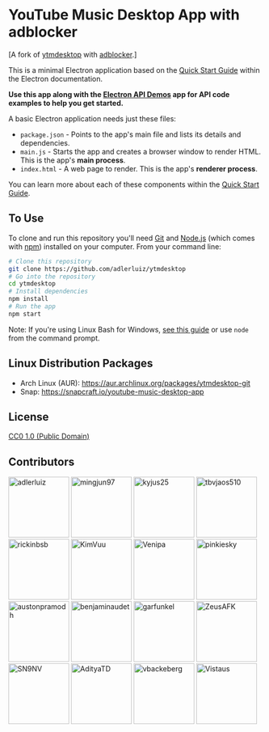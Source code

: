# YouTube Music Desktop App with adblocker

[A fork of [ytmdesktop](https://github.com/ytmdesktop/ytmdesktop) with [adblocker](https://github.com/cliqz-oss/adblocker).]

This is a minimal Electron application based on the [Quick Start Guide](https://electronjs.org/docs/tutorial/quick-start) within the Electron documentation.

**Use this app along with the [Electron API Demos](https://electronjs.org/#get-started) app for API code examples to help you get started.**

A basic Electron application needs just these files:

- `package.json` - Points to the app's main file and lists its details and dependencies.
- `main.js` - Starts the app and creates a browser window to render HTML. This is the app's **main process**.
- `index.html` - A web page to render. This is the app's **renderer process**.

You can learn more about each of these components within the [Quick Start Guide](https://electronjs.org/docs/tutorial/quick-start).

## To Use

To clone and run this repository you'll need [Git](https://git-scm.com) and [Node.js](https://nodejs.org/en/download/) (which comes with [npm](http://npmjs.com)) installed on your computer. From your command line:

```bash
# Clone this repository
git clone https://github.com/adlerluiz/ytmdesktop
# Go into the repository
cd ytmdesktop
# Install dependencies
npm install
# Run the app
npm start
```

Note: If you're using Linux Bash for Windows, [see this guide](https://www.howtogeek.com/261575/how-to-run-graphical-linux-desktop-applications-from-windows-10s-bash-shell/) or use `node` from the command prompt.

## Linux Distribution Packages

- Arch Linux (AUR): https://aur.archlinux.org/packages/ytmdesktop-git
- Snap: https://snapcraft.io/youtube-music-desktop-app

## License

[CC0 1.0 (Public Domain)](LICENSE.md)

## Contributors

[<img alt="adlerluiz" src="https://github.com/adlerluiz.png?size=120" width="120px">](https://github.com/adlerluiz)
[<img alt="mingjun97" src="https://github.com/mingjun97.png?size=120" width="120px">](https://github.com/mingjun97)
[<img alt="kyjus25" src="https://github.com/kyjus25.png?size=120" width="120px">](https://github.com/kyjus25)
[<img alt="tbvjaos510" src="https://github.com/tbvjaos510.png?size=120" width="120px">](https://github.com/tbvjaos510)
[<img alt="rickinbsb" src="https://github.com/rickinbsb.png?size=120" width="120px">](https://github.com/rickinbsb)
[<img alt="KimVuu" src="https://github.com/KimVuu.png?size=120" width="120px">](https://github.com/KimVuu)
[<img alt="Venipa" src="https://github.com/Venipa.png?size=120" width="120px">](https://github.com/Venipa)
[<img alt="pinkiesky" src="https://github.com/pinkiesky.png?size=120" width="120px">](https://github.com/pinkiesky)
[<img alt="austonpramodh" src="https://github.com/austonpramodh.png?size=120" width="120px">](https://github.com/austonpramodh)
[<img alt="benjaminaudet" src="https://github.com/benjaminaudet.png?size=120" width="120px">](https://github.com/benjaminaudet)
[<img alt="garfunkel" src="https://github.com/garfunkel.png?size=120" width="120px">](https://github.com/garfunkel)
[<img alt="ZeusAFK" src="https://github.com/ZeusAFK.png?size=120" width="120px">](https://github.com/ZeusAFK)
[<img alt="SN9NV" src="https://github.com/SN9NV.png?size=120" width="120px">](https://github.com/SN9NV)
[<img alt="AdityaTD" src="https://github.com/AdityaTD.png?size=120" width="120px">](https://github.com/AdityaTD)
[<img alt="vbackeberg" src="https://github.com/vbackeberg.png?size=120" width="120px">](https://github.com/vbackeberg)
[<img alt="Vistaus" src="https://github.com/Vistaus.png?size=120" width="120px">](https://github.com/vistaus)
